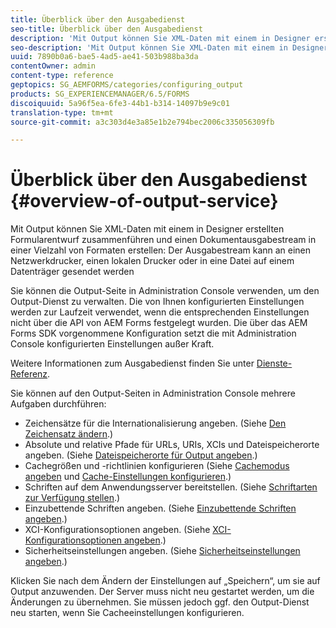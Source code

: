 ```yaml
---
title: Überblick über den Ausgabedienst
seo-title: Überblick über den Ausgabedienst
description: 'Mit Output können Sie XML-Daten mit einem in Designer erstellten Formularentwurf zusammenführen und einen Dokumentausgabestream in einer Vielzahl von Formaten erstellen: '
seo-description: 'Mit Output können Sie XML-Daten mit einem in Designer erstellten Formularentwurf zusammenführen und einen Dokumentausgabestream in einer Vielzahl von Formaten erstellen: '
uuid: 7890b0a6-bae5-4ad5-ae41-503b988ba3da
contentOwner: admin
content-type: reference
geptopics: SG_AEMFORMS/categories/configuring_output
products: SG_EXPERIENCEMANAGER/6.5/FORMS
discoiquuid: 5a96f5ea-6fe3-44b1-b314-14097b9e9c01
translation-type: tm+mt
source-git-commit: a3c303d4e3a85e1b2e794bec2006c335056309fb

---
```



# Überblick über den Ausgabedienst {#overview-of-output-service}

Mit Output können Sie XML-Daten mit einem in Designer erstellten Formularentwurf zusammenführen und einen Dokumentausgabestream in einer Vielzahl von Formaten erstellen: Der Ausgabestream kann an einen Netzwerkdrucker, einen lokalen Drucker oder in eine Datei auf einem Datenträger gesendet werden

Sie können die Output-Seite in Administration Console verwenden, um den Output-Dienst zu verwalten. Die von Ihnen konfigurierten Einstellungen werden zur Laufzeit verwendet, wenn die entsprechenden Einstellungen nicht über die API von AEM Forms festgelegt wurden. Die über das AEM Forms SDK vorgenommene Konfiguration setzt die mit Administration Console konfigurierten Einstellungen außer Kraft.

Weitere Informationen zum Ausgabedienst finden Sie unter [Dienste-Referenz](https://www.adobe.com/go/learn_aemforms_services_61).

Sie können auf den Output-Seiten in Administration Console mehrere Aufgaben durchführen:

* Zeichensätze für die Internationalisierung angeben. (Siehe [Den Zeichensatz ändern](/help/forms/using/admin-help/change-character-set.md#change-the-character-set).)
* Absolute und relative Pfade für URLs, URIs, XCIs und Dateispeicherorte angeben. (Siehe [Dateispeicherorte für Output angeben](/help/forms/using/admin-help/specify-file-locations-output.md#specify-file-locations-for-output).)
* Cachegrößen und -richtlinien konfigurieren (Siehe [Cachemodus angeben](/help/forms/using/admin-help/configuring-caching-output.md#specifying-the-cache-mode) und [Cache-Einstellungen konfigurieren](/help/forms/using/admin-help/configuring-caching-output.md#configuring-cache-settings).)
* Schriften auf dem Anwendungsserver bereitstellen. (Siehe [Schriftarten zur Verfügung stellen](/help/forms/using/admin-help/make-fonts-available.md#make-fonts-available).)
* Einzubettende Schriften angeben. (Siehe [Einzubettende Schriften angeben](/help/forms/using/admin-help/specify-fonts-embed.md#specify-fonts-to-embed).)
* XCI-Konfigurationsoptionen angeben. (Siehe [XCI-Konfigurationsoptionen angeben](/help/forms/using/admin-help/specify-xci-configuration-options.md#specify-xci-configuration-options).)
* Sicherheitseinstellungen angeben. (Siehe [Sicherheitseinstellungen angeben](/help/forms/using/admin-help/specify-security-settings.md#specify-security-settings).)

Klicken Sie nach dem Ändern der Einstellungen auf „Speichern“, um sie auf Output anzuwenden. Der Server muss nicht neu gestartet werden, um die Änderungen zu übernehmen. Sie müssen jedoch ggf. den Output-Dienst neu starten, wenn Sie Cacheeinstellungen konfigurieren.
